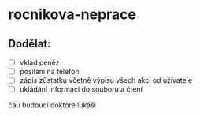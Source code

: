 ﻿# rocnikova-neprace
## Dodělat:
- [ ] vklad peněz
- [ ] posílání na telefon
- [ ] zápis zůstatku včetně výpisu všech akcí od uživatele
- [ ] ukládání informací do souboru a čtení

čau budoucí doktore lukáši
